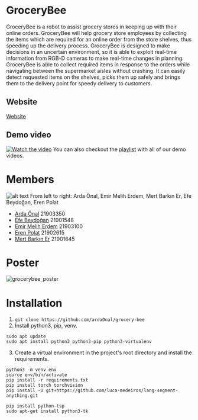 # GroceryBee
GroceryBee is a robot to assist grocery stores in keeping up with their online orders. GroceryBee will help grocery store employees by collecting the items which are required for an online order from the store shelves, thus speeding up the delivery process. GroceryBee is designed to make decisions in an uncertain environment, so it is able to exploit real-time information from RGB-D cameras to make real-time changes in planning. GroceryBee is able to collect required items in response to the orders while navigating between the supermarket aisles without crashing. It can easily detect requested items on the shelves, picks them up safely and brings them to the delivery point for speedy delivery to customers. 

## Website
[Website](https://ardaonal.github.io/grocery-bee/)

## Demo video
[![Watch the video](https://img.youtube.com/vi/afYTiJdF9Yk/maxresdefault.jpg)](https://youtu.be/afYTiJdF9Yk)
You can also checkout the [playlist](https://www.youtube.com/watch?v=GBnvu19R9jM&list=PL4TliZWXiW8y8ftY_JODTM1IjpGnXDufY&index=1&ab_channel=ArdaOnal) with all of our demo videos.  

# Members
![alt text](https://github.com/ardaOnal/grocery-bee/blob/main/GroceryBee.png?raw=true)
From left to right: Arda Önal, Emir Melih Erdem, Mert Barkın Er, Efe Beydoğan, Eren Polat

- [Arda Önal](https://www.linkedin.com/in/ardaonal/) 21903350
- [Efe Beydoğan](https://www.linkedin.com/in/efebeydogan/) 21901548
- [Emir Melih Erdem](https://www.linkedin.com/in/emir-melih-erdem/) 21903100
- [Eren Polat](https://www.linkedin.com/in/eren-polat323/) 21902615
- [Mert Barkın Er](https://www.linkedin.com/in/mertbarkın/) 21901645

# Poster
![grocerybee_poster](https://github.com/ardaOnal/grocery-bee/blob/main/Project%20Documents/GroceryBee_Poster_MidQ.png?raw_true)

# Installation
1) ```git clone https://github.com/ardaOnal/grocery-bee```
2) Install python3, pip, venv.
```
sudo apt update
sudo apt install python3 python3-pip python3-virtualenv
```
3) Create a virtual environment in the project's root directory and install the requirements.
```
python3 -m venv env
source env/bin/activate
pip install -r requirements.txt
pip install torch torchvision
pip install -U git+https://github.com/luca-medeiros/lang-segment-anything.git

pip install python-tsp
sudo apt-get install python3-tk
```
